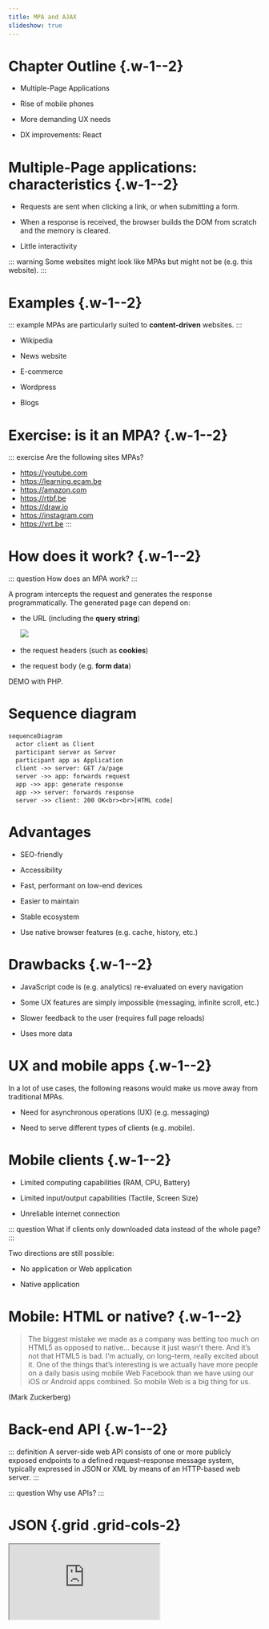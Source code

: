 ```yaml
---
title: MPA and AJAX
slideshow: true
---
```


# Chapter Outline {.w-1--2}

- Multiple-Page Applications

- Rise of mobile phones

- More demanding UX needs

- DX improvements: React

# Multiple-Page applications: characteristics {.w-1--2}

- Requests are sent when clicking a link,
  or when submitting a form.

- When a response is received,
  the browser builds the DOM from scratch
  and the memory is cleared.

- Little interactivity

::: warning
Some websites might look like MPAs
but might not be (e.g. this website).
:::

# Examples {.w-1--2}

::: example
MPAs are particularly suited to **content-driven** websites.
:::

- Wikipedia

- News website

- E-commerce

- Wordpress

- Blogs

# Exercise: is it an MPA? {.w-1--2}

::: exercise
Are the following sites MPAs?

- https://youtube.com
- https://learning.ecam.be
- https://amazon.com
- https://rtbf.be
- https://draw.io
- https://instagram.com
- https://vrt.be
:::

# How does it work? {.w-1--2}

::: question
How does an MPA work?
:::

A program intercepts the request
and generates the response programmatically.
The generated page can depend on:

- the URL (including the **query string**)

  ![](https://upload.wikimedia.org/wikipedia/commons/d/d6/URI_syntax_diagram.svg)

- the request headers (such as **cookies**)

- the request body (e.g. **form data**)

DEMO with PHP.

# Sequence diagram

```mermaid
sequenceDiagram
  actor client as Client
  participant server as Server
  participant app as Application
  client ->> server: GET /a/page
  server ->> app: forwards request
  app ->> app: generate response
  app ->> server: forwards response
  server ->> client: 200 OK<br><br>[HTML code]
```

# Advantages

- SEO-friendly

- Accessibility

- Fast, performant on low-end devices

- Easier to maintain

- Stable ecosystem

- Use native browser features (e.g. cache, history, etc.)

# Drawbacks {.w-1--2}

- JavaScript code is (e.g. analytics) re-evaluated on every navigation

- Some UX features are simply impossible (messaging, infinite scroll, etc.)

- Slower feedback to the user (requires full page reloads)

- Uses more data

# UX and mobile apps {.w-1--2}

In a lot of use cases,
the following reasons would make us move away
from traditional MPAs.

- Need for asynchronous operations (UX) (e.g. messaging)

- Need to serve different types of clients (e.g. mobile).

# Mobile clients {.w-1--2}

- Limited computing capabilities (RAM, CPU, Battery)

- Limited input/output capabilities (Tactile, Screen Size)

- Unreliable internet connection

::: question
What if clients only downloaded data instead of the whole page?
:::

Two directions are still possible:

- No application or Web application

- Native application

# Mobile: HTML or native? {.w-1--2}

> The biggest mistake we made as a company was betting too much on HTML5 as opposed to native…
> because it just wasn’t there.
> And it’s not that HTML5 is bad.
> I’m actually, on long-term, really excited about it.
> One of the things that’s interesting is we actually have more people on a daily basis using mobile Web Facebook
> than we have using our iOS or Android apps combined.
> So mobile Web is a big thing for us.

(Mark Zuckerberg)

# Back-end API {.w-1--2}

::: definition
A server-side web API consists of one or more publicly exposed endpoints to a defined request–response message system,
typically expressed in JSON or XML by means of an HTTP-based web server.
:::

::: question
Why use APIs?
:::

# JSON {.grid .grid-cols-2}

<Iframe src="https://learnxinyminutes.com/json/" class="w-full h-full" />

# API Example: PokeAPI {.w-1--2}

<Iframe src="https://pokeapi.co/" class="w-full h-full" />

# API Example: Postman

<Iframe src="https://jsonplaceholder.typicode.com/" class="w-full h-full" />

# AJAX {.w-1--2}

::: {.definition title="AJAX"}
Set of development techniques to create asynchronous web applications.
:::

In practice nowadays,
we use JavaScript's `fetch` to make requests after certain events:

::: example
- Infinite scroll (sends `GET` requests when you scroll)

- Messaging (sends a `POST` request when pressing ENTER)
:::

# Consuming an API: AJAX

```mermaid
sequenceDiagram
  actor client as Client
  participant server as Server
  Note over client,server: Initial rendering
  client ->> server: GET /some/page
  server ->> server: generate response
  server ->> client: 200 OK [HTML]
  Note over client,server: Fetching data
  client ->> server: GET /some/data
  server ->> client: 200 OK [JSON]
  client ->> client: mutate DOM
```

# Consuming an API: AJAX

```html {.run .grid-cols-2 .grid .gap-12}
<!-- Initial rendering -->
<p><input id="input" /></p>
<p><img id="img" /></p>

<!-- Mutations -->
<script>
  const input = document.getElementById('input')
  const img = document.getElementById('img')

  input.oninput = (event) => {
    loadPokemonImage(event.target.value)
  }

  async function loadPokemonImage(name) {
    const url = 'https://pokeapi.co/api/v2/pokemon/'
    try {
      const res = await fetch(url + name)
      const data = await res.json()
      img.src = data.sprites.other['official-artwork']['front_default']
    } catch {
      img.src = 'https://raw.githubusercontent.com/n3r4zzurr0/svg-spinners/refs/heads/main/svg-css/270-ring-with-bg.svg'
    }
  }
</script>
```

# Mutations are hard {.w-1--2}

AJAX shifts the rendering from server to client.

- HTML is **declarative**

- JavaScript is **imperative** and **event-driven**,
  (the way we think about UI is **state-driven**)

AJAX shifts the rendering from the server (which renders **HTML**)
to the client, who has to **mutate the DOM** with JavaScript.

::: remark
Around that time (around 2013),
dealing with DOM mutations was thought to be the hardest problem in web development.
:::

# Imperative programming {.grid .grid-cols-2}

::::: col
```html {.run}
<style>
  .error { color: red; }
  .valid { color: green; }
</style>
<label>
  Email: <input id="email" />
</label>
<p id="feedback">
</p>

<script>
  const input = document.getElementById('email')
  const feedback = document.getElementById('feedback')
  input.oninput = function() {
    const email = input.value
    const valid = email.includes('@ecam.be')
    if (email && valid) {
      feedback.className = 'valid'
      feedback.innerHTML = 'Your email is ' + email
    } else if (email) {
      feedback.className = 'error'
      feedback.innerHTML = "\
        The email you've entered\
        is not a valid ECAM email address\
      "
    } else {
      feedback.className = ''
      feedback.innerHTML = ''
    }
  }
</script>
```
:::::

::::: col
- Line 14, we listen to the user's input.
  The logic of the code is **event-driven**.

- Lines 18-25:
  we mutate the paragraph meant for user feedback.
  This is **imperative** code,
  it tells us what to do.

> When something happens,
> do exactly these things
:::::

# React {.w-1--2}

![React logo](https://upload.wikimedia.org/wikipedia/commons/a/a7/React-icon.svg){.w-96 .mx-auto}

- Original author: Jordan Walke (Facebook)
- Initial release: 2013
- Written in: JavaScript
- License: MIT (Open-Source)

> Wouldn't it be easier, if anything happened,
> we blow away the entire UI
> and start from scratch?

# React documentary {.w-1--2}

<Youtube src="https://www.youtube.com/watch?v=8pDqJVdNa44" class="mx-auto" zoom={1.5} />

- **Key idea**: write UI
  as if the page is re-created from scratch everything happens

- Controversial at the time because of:

  - Doubts about whether the approach will work and be performant
  - End of separation by language

# React {.w-1--2}

::: question
What is React?
:::

In a nutshell,
React allows to **declaratively** create **reusable components** ($\approx$ HTML tags).

```javascript
<Slideshow>
  <Slide title="React">
    <Question>
      <p>What is React?</p>
    </Question>
    <p>
      In a nutshell,
      React allows to <strong>declaratively</strong>
      create...
    </p>
  </Slide>
</Slideshow>
```

These **components** describe bits of UI,
and are a mixture of HTML, JavaScript, and CSS.

Virtually all frameworks/UI librairies have since copied that approach from React.

# JavaScript frameworks {.w-1--2}

::: question
Why use a JavaScript framework?
:::

- **Declarative** and **state-driven**

- **Reusability**

- **Encapsulation**

- **Testability**

# Example: Svelte's declarative syntax {.grid .grid-cols-2}

::::: col
```javascript {.run framework=svelte}
<script>
  let email = $state('')
  let valid = $derived(email.includes('@ecam.be'))
</script>

<label>
  Email: <input type="text" bind:value={email} />
</label>

{#if email && valid}
  <p class="valid">Your email is {email}.</p>
{:else if email}
  <p class="error">
    The email you've entered
    is not a valid ECAM email address.
  </p>
{/if}

<style>
  .error { color: red; }
  .valid { color: green; }
</style>
```
:::::

::::: col
- **Declarative**: this is a **description** of what the UI should look like,
  it is **valid at any point in time**.

- **State-driven**: the state (here the email) dictates
  whath the UI should look like.

> If the state is ...,
> here is what the UI should be.

### Comments about Svelte

- Line 2:
  we declare `email` to be a **state variable**,
  which means it could trigger UI changes.

- Line 3:
  we declare `valid` to be a **derived value**,
  which means its value should be **recalculated**
  every time the dependent state changes
  (think Excel).

- Line 7:
  we bind the input value to `email`.
  If one changes, the other follows.

DEMO: pokedex
:::::

# Summary

The following will lead to a considerable shift
in web architecture

#. More demanding UX needs

   - Need for immediate feedback
   - Want the page to be 'alive' instead of a full reload

#. Rise of mobile phones

   - Mobile first
   - Less performant, less reliable internet connection
   - Data/markup separation $\implies$ API
  
#. Considerable DX Improvements

   Cheaper and easier to make pages highly interactive.

# Case Study: facebook.com

- 2004-2009: MPA (PHP & MySQL)

  - HTML and data are mixed
  - 2005: AJAX for partial page updates

- 2009-2013: API to serve mobile clients

  - Split into multiple services
  - 2011-2012: HTML5 Mobile client $\implies$ code reuse, but bad performance
  - 2012-2013: Switch to native apps
  - API still not suitable for mobile (over/under-fetching)

- 2013-2017: React/GraphQL

  - 2013: Introduction of React
  - 2015: GraphQL for backend APIs
  - 2015: Introduction of React native

# What's next? {.grid .grid-cols-2}

![](https://raw.githubusercontent.com/khoi-nguyen/www/refs/heads/master/public/images/kardashian.png)

::: col
We'll get to 2016...
:::